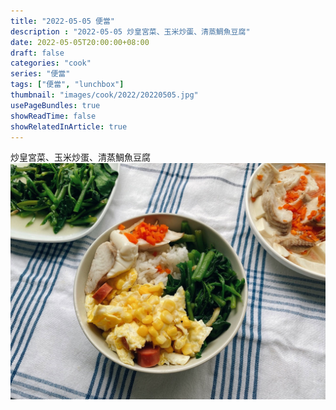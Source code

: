 ```yaml
---
title: "2022-05-05 便當"
description : "2022-05-05 炒皇宮菜、玉米炒蛋、清蒸鯛魚豆腐"
date: 2022-05-05T20:00:00+08:00
draft: false
categories: "cook"
series: "便當"
tags: ["便當", "lunchbox"]
thumbnail: "images/cook/2022/20220505.jpg"
usePageBundles: true
showReadTime: false
showRelatedInArticle: true
---
```


炒皇宮菜、玉米炒蛋、清蒸鯛魚豆腐
![2022-05-05 炒皇宮菜、玉米炒蛋、清蒸鯛魚豆腐](20220505_bento_1.jpg)

